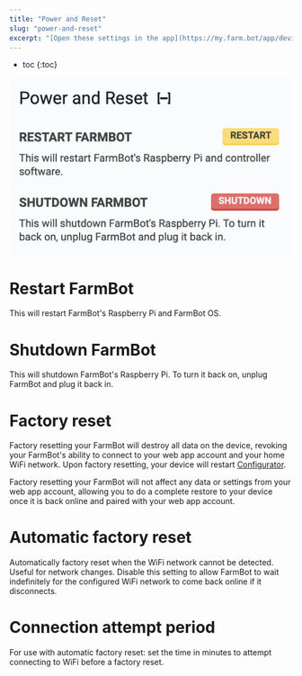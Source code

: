 ```yaml
---
title: "Power and Reset"
slug: "power-and-reset"
excerpt: "[Open these settings in the app](https://my.farm.bot/app/device?highlight=power_and_reset)"
---
```


* toc
{:toc}


![Screen Shot 2020-04-22 at 4.58.22 PM.png](Screen_Shot_2020-04-22_at_4.58.22_PM.png)

# Restart FarmBot
This will restart FarmBot's Raspberry Pi and FarmBot OS.

# Shutdown FarmBot
This will shutdown FarmBot's Raspberry Pi. To turn it back on, unplug FarmBot and plug it back in.

# Factory reset
Factory resetting your FarmBot will destroy all data on the device, revoking your FarmBot's ability to connect to your web app account and your home WiFi network. Upon factory resetting, your device will restart [Configurator](../../FarmBot-OS/farmbot-os/configurator.md).

Factory resetting your FarmBot will not affect any data or settings from your web app account, allowing you to do a complete restore to your device once it is back online and paired with your web app account.

# Automatic factory reset
Automatically factory reset when the WiFi network cannot be detected. Useful for network changes. Disable this setting to allow FarmBot to wait indefinitely for the configured WiFi network to come back online if it disconnects.

# Connection attempt period
For use with automatic factory reset: set the time in minutes to attempt connecting to WiFi before a factory reset.
